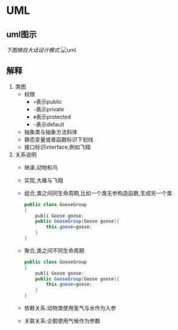 # UML

## uml图示
*下图摘自大话设计模式*
![uml](https://upload-images.jianshu.io/upload_images/10533092-e10a5dae7e1fe36c.png?imageMogr2/auto-orient/strip%7CimageView2/2/w/1240)
## 解释
1. 类图
	* 权限
		* `+`表示public
		* `-`表示private
		* `#`表示protected
		* `~`表示default
	* 抽象类与抽象方法斜体
	* 静态变量或者函数标识下划线
	* 接口标识interface,例如飞翔
2. 关系说明
	* 继承,动物和鸟
	* 实现,大雁与飞翔
	* 组合,类之间同生命周期,比如一个类无参构造函数,生成另一个类

		```java
		public class GooseGroup
		{
		    publi Goose goose;
		    public GooseGroup(Goose goose){
		        this.goose=goose;
		    }
		}
		```
		
	* 聚合,类之间不同生命周期
	
		```java
		public class GooseGroup
		{
		    publi Goose goose;
		    public GooseGroup(Goose goose){
		        this.goose=goose;
		    }
		}
		```
		
	* 依赖关系:动物类使用氢气与水作为入参
	* 关联关系:企鹅使用气候作为参数
	
